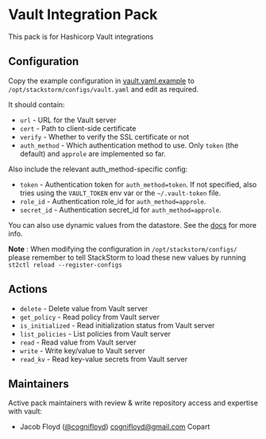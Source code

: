 # Vault Integration Pack

This pack is for Hashicorp Vault integrations

## Configuration

Copy the example configuration in [vault.yaml.example](./vault.yaml.example)
to `/opt/stackstorm/configs/vault.yaml` and edit as required.

It should contain:

* `url` - URL for the Vault server
* `cert` - Path to client-side certificate
* `verify` - Whether to verify the SSL certificate or not
* `auth_method` - Which authentication method to use.
  Only `token` (the default) and `approle` are implemented so far.

Also include the relevant auth_method-specific config:

* `token` - Authentication token for `auth_method=token`. If not specified,
  also tries using the `VAULT_TOKEN` env var or the `~/.vault-token` file.
* `role_id` - Authentication role_id for `auth_method=approle`.
* `secret_id` - Authentication secret_id for `auth_method=approle`.

You can also use dynamic values from the datastore. See the
[docs](https://docs.stackstorm.com/reference/pack_configs.html) for more info.

**Note** : When modifying the configuration in `/opt/stackstorm/configs/` please
           remember to tell StackStorm to load these new values by running
           `st2ctl reload --register-configs`

## Actions

* `delete` - Delete value from Vault server
* `get_policy` - Read policy from Vault server
* `is_initialized` - Read initialization status from Vault server
* `list_policies` - List policies from Vault server
* `read` - Read value from Vault server
* `write` - Write key/value to Vault server
* `read_kv` - Read key-value secrets from Vault server

## Maintainers
Active pack maintainers with review & write repository access and expertise with vault:
* Jacob Floyd ([@cognifloyd](https://github.com/cognifloyd)) <cognifloyd@gmail.com> Copart
